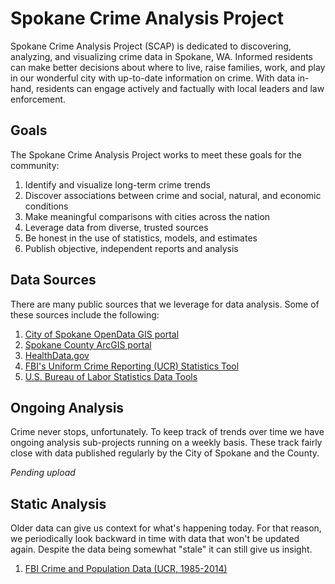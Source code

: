 # Spokane Crime Analysis Project

Spokane Crime Analysis Project (SCAP) is dedicated to discovering, analyzing, and visualizing crime data in Spokane, WA. Informed residents can make better decisions about where to live, raise families, work, and play in our wonderful city with up-to-date information on crime. With data in-hand, residents can engage actively and factually with local leaders and law enforcement. 

## Goals

The Spokane Crime Analysis Project works to meet these goals for the community:

1. Identify and visualize long-term crime trends
1. Discover associations between crime and social, natural, and economic conditions
1. Make meaningful comparisons with cities across the nation
1. Leverage data from diverse, trusted sources
1. Be honest in the use of statistics, models, and estimates
1. Publish objective, independent reports and analysis

## Data Sources

There are many public sources that we leverage for data analysis. Some of these sources include the following:

1. [City of Spokane OpenData GIS portal](https://my.spokanecity.org/opendata/gis/)
1. [Spokane County ArcGIS portal](https://gisdatacatalog-spokanecounty.opendata.arcgis.com/)
1. [HealthData.gov](https://healthdata.gov/)
1. [FBI's Uniform Crime Reporting (UCR) Statistics Tool](https://www.ucrdatatool.gov/)
1. [U.S. Bureau of Labor Statistics Data Tools](https://data.bls.gov/timeseries/LNS14000000)

## Ongoing Analysis

Crime never stops, unfortunately. To keep track of trends over time we have ongoing analysis sub-projects running on a weekly basis. These track fairly close with data published regularly by the City of Spokane and the County.

*Pending upload*

## Static Analysis

Older data can give us context for what's happening today. For that reason, we periodically look backward in time with data that won't be updated again. Despite the data being somewhat "stale" it can still give us insight.

1. [FBI Crime and Population Data (UCR, 1985-2014)](/fbi_ucr/annual_report/)
